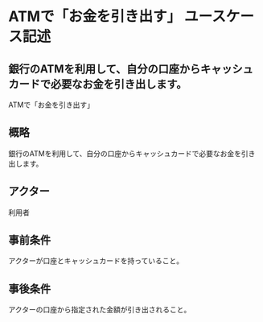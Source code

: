 # ATMで「お金を引き出す」 ユースケース記述
## 銀行のATMを利用して、自分の口座からキャッシュカードで必要なお金を引き出します。
ATMで「お金を引き出す」
## 概略
銀行のATMを利用して、自分の口座からキャッシュカードで必要なお金を引き出します。
## アクター
利用者
## 事前条件
アクターが口座とキャッシュカードを持っていること。
## 事後条件
アクターの口座から指定された金額が引き出されること。